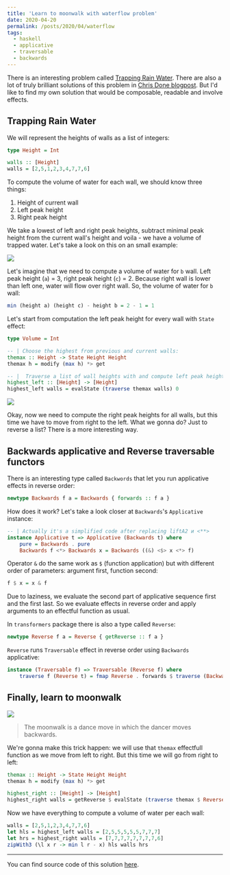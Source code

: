 ```yaml
---
title: 'Learn to moonwalk with waterflow problem'
date: 2020-04-20
permalink: /posts/2020/04/waterflow
tags:
  - haskell
  - applicative
  - traversable
  - backwards
---
```


There is an interesting problem called [Trapping Rain Water](https://codepumpkin.com/trapping-rain-water-algorithm-problem/). There are also a lot of truly brilliant solutions of this problem in [Chris Done blogpost](https://chrisdone.com/posts/twitter-problem-loeb/). But I'd like to find my own solution that would be composable, readable and involve effects.

Trapping Rain Water
--------------------------------------------------------------------------------

We will represent the heights of walls as a list of integers:

```haskell
type Height = Int

walls :: [Height]
walls = [2,5,1,2,3,4,7,7,6]
```

To compute the volume of water for each wall, we should know three things:
1. Height of current wall
2. Left peak height
2. Right peak height

We take a lowest of left and right peak heights, subtract minimal peak height from the current wall's height and voila - we have a volume of trapped water. Let's take a look on this on an small example:

![](http://iokasimov.github.io/images/vxrv2bwv1_-pf7zswqf33gxerhi.png)

Let's imagine that we need to compute a volume of water for `b` wall. Left peak height (`a`) = 3, right peak height (`c`) = 2. Because right wall is lower than left one, water will flow over right wall. So, the volume of water for `b` wall:

```haskell
min (height a) (height c) - height b = 2 - 1 = 1
```

Let's start from computation the left peak height for every wall with `State` effect:

```haskell
type Volume = Int

-- | Choose the highest from previous and current walls:
themax :: Height -> State Height Height
themax h = modify (max h) *> get

-- |  Traverse a list of wall heights with and compute left peak heights:
highest_left :: [Height] -> [Height]
highest_left walls = evalState (traverse themax walls) 0
```

![](http://iokasimov.github.io/images/qtlpympmjtpnnrcdufjdiq7xumc.png)

Okay, now we need to compute the right peak heights for all walls, but this time we have to move from right to the left. What we gonna do? Just to reverse a list? There is a more interesting way.

Backwards applicative and Reverse traversable functors
--------------------------------------------------------------------------------

There is an interesting type called `Backwords` that let you run applicative effects in reverse order:

```haskell
newtype Backwards f a = Backwards { forwards :: f a }
```

How does it work? Let's take a look closer at `Backwards`'s `Applicative` instance:

```haskell
-- | Actually it's a simplified code after replacing liftA2 и <**>
instance Applicative t => Applicative (Backwards t) where
    pure = Backwards . pure
    Backwards f <*> Backwards x = Backwards ((&) <$> x <*> f)
```

Operator `&` do the same work as `$` (function application) but with different order of parameters: argument first, function second:

```haskell
f $ x = x & f
```

Due to laziness, we evaluate the second part of applicative sequence first and the first last. So we evaluate effects in reverse order and apply arguments to an effectful function as usual.

In `transformers` package there is also a type called `Reverse`:

```haskell
newtype Reverse f a = Reverse { getReverse :: f a }
```

`Reverse` runs `Traversable` effect in reverse order using `Backwards` applicative:

```haskell
instance (Traversable f) => Traversable (Reverse f) where
    traverse f (Reverse t) = fmap Reverse . forwards $ traverse (Backwards . f) t
```

Finally, learn to moonwalk
--------------------------------------------------------------------------------

![](http://iokasimov.github.io/images/moonwalk.gif)

> The moonwalk is a dance move in which the dancer moves backwards.

We're gonna make this trick happen: we will use that `themax` effectfull function as we move from left to right. But this time we will go from right to left:

```haskell
themax :: Height -> State Height Height
themax h = modify (max h) *> get

highest_right :: [Height] -> [Height]
highest_right walls = getReverse $ evalState (traverse themax $ Reverse walls)
```
Now we have everything to compute a volume of water per each wall:

```haskell
walls = [2,5,1,2,3,4,7,7,6]
let hls = highest_left walls = [2,5,5,5,5,5,7,7,7]
let hrs = highest_right walls = [7,7,7,7,7,7,7,7,6]
zipWith3 (\l x r -> min l r - x) hls walls hrs
```
--------------------------------------------------------------------------------

You can find source code of this solution [here](https://github.com/iokasimov/experiments/blob/master/base/Waterflow.hs).
